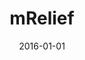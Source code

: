 ---
layout: project
categories: 
  - project
title: "mRelief"
date: 2016-01-01
image: /images/projects/mrelief.jpg
description: "An easy-to-use platform online and through SMS that enables Americans to find out if they qualify for social services."
github: 
website: https://www.mrelief.com
creators: Rose Afriyie and Genevieve Nielson
featured: false
published: true
---